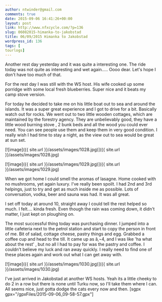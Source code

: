 ```yaml
---
author: ntwinder@gmail.com
comments: true
date: 2015-09-06 16:41:26+00:00
layout: post
link: http://www.nfxcycle.com/?p=136
slug: 06082015-himanka-to-jakobstad
title: 06/09/2015 Himanka to Jakobstad
wordpress_id: 136
tags: [
tourlogs]
---
```


Another rest day yesterday and it was quite a interesting one. The ride today was not quite as interesting and wet again..... Oooo dear. Let's hope I don't have too much of that. 

For the rest day I was still with the WS host. His wife cooked up some porridge with some local fresh blueberries. Super nice and it beats my camp stove version.

For today he decided to take me on his little boat out to sea and around the islands. It was a super great experience and I got to drive for a bit. Basically watch out for rocks. We went out to two little wooden cottages, which are maintained by the forestry agency. They are unbelievably good, they have a little wood burning stove , 2 bunk beds and all the wood you could ever need. You can see people use them and keep them in very good condition. I really wish I had time to stay a night, as the view out to sea would be great at sun set. 

[![image]({{ site.url }}/assets/images/1028.jpg)]({{ site.url }}/assets/images/1028.jpg)



[![image]({{ site.url }}/assets/images/1029.jpg)]({{ site.url }}/assets/images/1029.jpg)



When we got home I could smell the aromas of lasagne. Home cooked with no mushrooms, yet again luxury. I've really been spoilt. I had 2nd and 3rd helpings, just to try and get as much inside me as possible. Lots of conversation, vodka, beer and sauna was had. It was all great. 

I set off today at around 10, straight away I could tell the rest helped so much. I felt.... kinda fresh. Even though the rain was coming down, it didn't matter, I just kept on ploughing on. 

The most successful thing today was purchasing dinner. I jumped into a little cafeteria next to the petrol station and start to copy the person in front of me. Bit of salad, cottage cheese, pastry things and egg. Grabbed a coffee cup and head to the till. It came up as â‚¬4, and I was like 'ha what about the rest' , but no all I had to pay for was the pastry and coffee. I couldn't believe my luck and ran away quickly. I really need to find one of these places again and work out what I can get away with. 

[![image]({{ site.url }}/assets/images/1030.jpg)]({{ site.url }}/assets/images/1030.jpg)



I've just arrived in Jakobstad at another WS hosts. Yeah its a little cheeky to do 2 in a row but there is none until Turku now, so I'll take them where I can. All seems nice, just gotta dodge the cats every now and then. 
[sgpx gpx="/gpxFiles/2015-09-06_09-58-57.gpx"]
